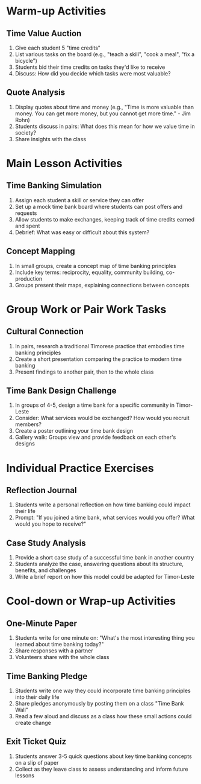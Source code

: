 # Warm-up Activities

## Time Value Auction
1. Give each student 5 "time credits"
2. List various tasks on the board (e.g., "teach a skill", "cook a meal", "fix a bicycle")
3. Students bid their time credits on tasks they'd like to receive
4. Discuss: How did you decide which tasks were most valuable?

## Quote Analysis
1. Display quotes about time and money (e.g., "Time is more valuable than money. You can get more money, but you cannot get more time." - Jim Rohn)
2. Students discuss in pairs: What does this mean for how we value time in society?
3. Share insights with the class

# Main Lesson Activities

## Time Banking Simulation
1. Assign each student a skill or service they can offer
2. Set up a mock time bank board where students can post offers and requests
3. Allow students to make exchanges, keeping track of time credits earned and spent
4. Debrief: What was easy or difficult about this system?

## Concept Mapping
1. In small groups, create a concept map of time banking principles
2. Include key terms: reciprocity, equality, community building, co-production
3. Groups present their maps, explaining connections between concepts

# Group Work or Pair Work Tasks

## Cultural Connection
1. In pairs, research a traditional Timorese practice that embodies time banking principles
2. Create a short presentation comparing the practice to modern time banking
3. Present findings to another pair, then to the whole class

## Time Bank Design Challenge
1. In groups of 4-5, design a time bank for a specific community in Timor-Leste
2. Consider: What services would be exchanged? How would you recruit members?
3. Create a poster outlining your time bank design
4. Gallery walk: Groups view and provide feedback on each other's designs

# Individual Practice Exercises

## Reflection Journal
1. Students write a personal reflection on how time banking could impact their life
2. Prompt: "If you joined a time bank, what services would you offer? What would you hope to receive?"

## Case Study Analysis
1. Provide a short case study of a successful time bank in another country
2. Students analyze the case, answering questions about its structure, benefits, and challenges
3. Write a brief report on how this model could be adapted for Timor-Leste

# Cool-down or Wrap-up Activities

## One-Minute Paper
1. Students write for one minute on: "What's the most interesting thing you learned about time banking today?"
2. Share responses with a partner
3. Volunteers share with the whole class

## Time Banking Pledge
1. Students write one way they could incorporate time banking principles into their daily life
2. Share pledges anonymously by posting them on a class "Time Bank Wall"
3. Read a few aloud and discuss as a class how these small actions could create change

## Exit Ticket Quiz
1. Students answer 3-5 quick questions about key time banking concepts on a slip of paper
2. Collect as they leave class to assess understanding and inform future lessons